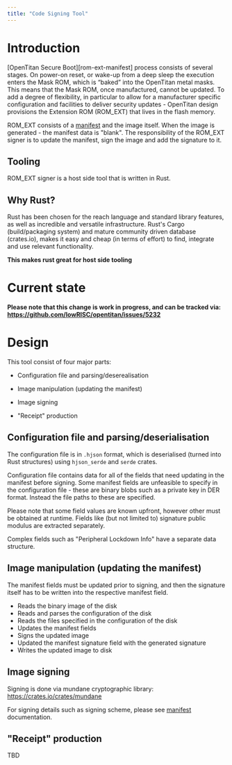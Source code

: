 ```yaml
---
title: "Code Signing Tool"
---
```


# Introduction

[OpenTitan Secure Boot][rom-ext-manifest] process consists of several stages.
On power-on reset, or wake-up from a deep sleep the execution enters the Mask
ROM, which is “baked” into the OpenTitan metal masks. This means that the Mask
ROM, once manufactured, cannot be updated. To add a degree of flexibility, in
particular to allow for a manufacturer specific configuration and facilities to
deliver security updates - OpenTitan design provisions the Extension ROM
(ROM_EXT) that lives in the flash memory.

ROM_EXT consists of a [manifest][1] and the image itself. When
the image is generated - the manifest data is "blank". The responsibility of
the ROM_EXT signer is to update the manifest, sign the image and add the
signature to it.

## Tooling

ROM_EXT signer is a host side tool that is written in Rust.

## Why Rust?

Rust has been chosen for the reach language and standard library features, as
well as incredible and versatile infrastructure. Rust's Cargo (build/packaging
system) and mature community driven database (crates.io), makes it easy and
cheap (in terms of effort) to find, integrate and use relevant functionality.

**This makes rust great for host side tooling**

# Current state

**Please note that this change is work in progress, and can be tracked via:
https://github.com/lowRISC/opentitan/issues/5232**

# Design

This tool consist of four major parts:

- Configuration file and parsing/deserealisation

- Image manipulation (updating the manifest)

- Image signing

- "Receipt" production

## Configuration file and parsing/deserialisation

The configuration file is in `.hjson` format, which is deserialised (turned
into Rust structures) using `hjson_serde` and `serde` crates.

Configuration file contains data for all of the fields that need updating in
the manifest before signing. Some manifest fields are unfeasible to specify
in the configuration file - these are binary blobs such as a private key in DER
format. Instead the file paths to these are specified.

Please note that some field values are known upfront, however other must be
obtained at runtime. Fields like (but not limited to) signature public modulus
are extracted separately.

Complex fields such as "Peripheral Lockdown Info" have a separate data
structure.

## Image manipulation (updating the manifest)

The manifest fields must be updated prior to signing, and then the signature
itself has to be written into the respective manifest field.

- Reads the binary image of the disk
- Reads and parses the configuration of the disk
- Reads the files specified in the configuration of the disk
- Updates the manifest fields
- Signs the updated image
- Updated the manifest signature field with the generated signature
- Writes the updated image to disk

## Image signing

Signing is done via mundane cryptographic library:
https://crates.io/crates/mundane

For signing details such as signing scheme, please see [manifest][1]
documentation.

## "Receipt" production

TBD


[1]: /sw/device/silicon_creator/rom_ext/docs/manifest.md
